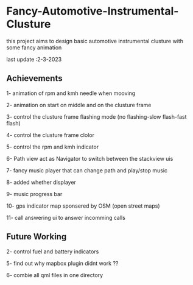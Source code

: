 # Fancy-Automotive-Instrumental-Clusture

this project aims to design basic automotive instrumental clusture with some fancy animation

last update :2-3-2023


## Achievements
1- animation of rpm and kmh needle when mooving

2- animation on start on middle and on the clusture frame

3- control the clusture frame flashing mode (no flashing-slow flash-fast flash)

4- control the clusture frame clolor 

5- control the rpm and kmh indicator 

6- Path view act as Navigator to switch between the stackview uis

7- fancy music player that can change path and play/stop music

8- added  whether displayer   

9- music progress bar

10- gps indicator map sponsered by OSM (open street maps) 

11- call answering ui to answer incomming calls



## Future Working 

2- control fuel and battery indicators

5- find out why mapbox plugin didnt work ??

6- combie all qml files in one directory








